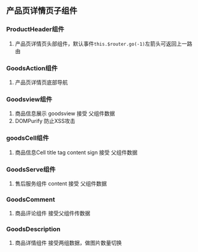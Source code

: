 ## 产品页详情页子组件
### ProductHeader组件
  1. 产品页详情页头部组件，默认事件`this.$router.go(-1)`左箭头可返回上一路由
### GoodsAction组件
  1. 产品页详情页底部导航
### Goodsview组件
  1. 商品信息展示 goodsview 接受 父组件数据
  2. DOMPurify 防止XSS攻击
### goodsCell组件
  1. 商品信息Cell title tag content sign 接受 父组件数据
### GoodsServe组件
  1. 售后服务组件 content 接受 父组件数据
### GoodsComment 
  1. 商品评论组件 接受父组件传数据 
### GoodsDescription
  1. 商品详情组件 接受两组数据，做图片数量切换